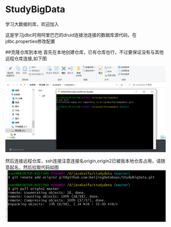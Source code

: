 # StudyBigData
学习大数据的库，欢迎加入

这是学习jdbc时用阿里巴巴的druid连接池连接的数据库源代码，在jdbc.properties修改配置

##克隆仓库到本地
首先在本地创建仓库，已有仓库也行，不过要保证没有与其他远程仓库连接,如下图

![image](https://github.com/beijingDataboys/StudyBigData/blob/master/image/Snipaste_2023-04-20_21-00-41.png)

然后连接远程仓库，ssh连接注意连接名origin,origin2已被我本地仓库占用，请随意起名，然后拉取代码如图
![image](https://github.com/beijingDataboys/StudyBigData/blob/master/image/Snipaste_2023-04-20_21-13-23.png)
